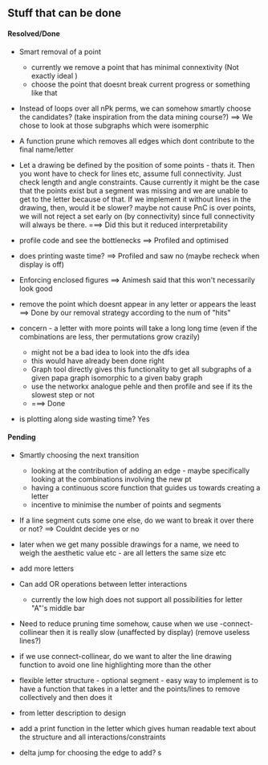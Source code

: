 ## Stuff that can be done


#### Resolved/Done

- Smart removal of a point
	- currently we remove a point that has minimal connextivity (Not exactly ideal )
	- choose the point that doesnt break current progress or something like that

- Instead of loops over all nPk perms, we can somehow smartly choose the candidates? (take inspiration from the data mining course?) ==> We chose to look at those subgraphs which were isomerphic

- A function prune which removes all edges which dont contribute to the final name/letter

- Let a drawing be defined by the position of some points - thats it. Then you wont have to check for lines etc, assume full connectivity. Just check length and angle constraints. Cause currently it might be the case that the points exist but a segment was missing and we are unable to get to the letter because of that. If we implement it without lines in the drawing, then, would it be slower? maybe not cause PnC is over points, we will not reject a set early on (by connectivity) since full connectivity will always be there. ===> Did this but it reduced interpretability

- profile code and see the bottlenecks ==> Profiled and optimised 
- does printing waste time? ==> Profiled and saw no (maybe recheck when display is off)

- Enforcing enclosed figures ==> Animesh said that this won't necessarily look good

- remove the point which doesnt appear in any letter or appears the least ==> Done by our removal strategy according to the num of "hits"

- concern - a letter with more points will take a long long time (even if the combinations are less, ther permutations grow crazily)
	- might not be a bad idea to look into the dfs idea
	- this would have already been done right
	- Graph tool directly gives this functionality to get all subgraphs of a given papa graph isomorphic to a given baby graph
	- use the networkx analogue pehle and then profile and see if its the slowest step or not
	- ===> Done

- is plotting along side wasting time? Yes



#### Pending

- Smartly choosing the next transition 
	- looking at the contribution of adding an edge - maybe specifically looking at the combinations involving the new pt
	- having a continuous score function that guides us towards creating a letter
	- incentive to minimise the number of points and segments

- If a line segment cuts some one else, do we want to break it over there or not? ==> Couldnt decide yes or no

- later when we get many possible drawings for a name, we need to weigh the aesthetic value etc - are all letters the same size etc  

- add more letters

- Can add OR operations between letter interactions
	- currently the low high does not support all possibilities for letter "A"'s middle bar

- Need to reduce pruning time somehow, cause when we use -connect-collinear then it is really slow (unaffected by display) (remove useless lines?)

- if we use connect-collinear, do we want to alter the line drawing function to avoid one line highlighting more than the other

- flexible letter structure - optional segment  - easy way to implement is to have a function that takes in a letter and the points/lines to remove collectively and then does it 

- from letter description to design 

- add a print function in the letter which gives human readable text about the structure and all interactions/constraints

- delta jump for choosing the edge to add?
s